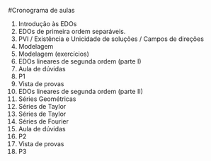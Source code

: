 #Cronograma de aulas

1. Introdução às EDOs
2. EDOs de primeira ordem separáveis.
3. PVI / Existência e Unicidade de soluções / Campos de direções
4. Modelagem
5. Modelagem (exercícios)
6. EDOs lineares de segunda ordem (parte I)
7. Aula de dúvidas
8. P1
9. Vista de provas
10. EDOs lineares de segunda ordem (parte II)
11. Séries Geométricas
12. Séries de Taylor
13. Séries de Taylor
14. Séries de Fourier
15. Aula de dúvidas
16. P2
17. Vista de provas
18. P3
